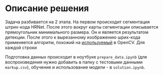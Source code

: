 # Описание решения

Задача разбивается на 2 этапа. На первом происходит сегментация штрих-кода 
HRNet. После этого вокруг карты сегментации описывается прямоугольник
минимального размера. Он и является результатом детекции. После этого к
вырезанному изображению шрих-кода применяется алгоритм, похожий на
[используемый](https://opencv.org/recognizing-one-dimensional-barcode-using-opencv/)
в OpenCV. Для каждой строки

Подготовка данных происходит в ноутбуке `prepare_data.ipynb` (для
воспроизведения нужно добавить в папку с тестовыми данными `markup.csv`),
обучение и использование модели - в `solution.ipynb`.
